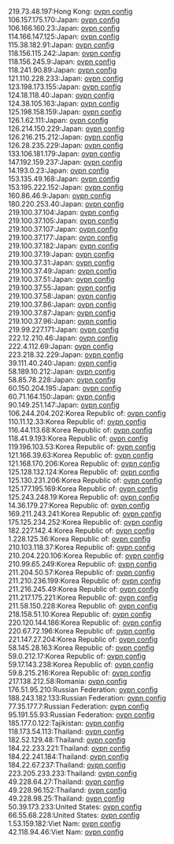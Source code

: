 219.73.48.197:Hong Kong: [ovpn config](vpn/219_73_48_197.ovpn)  
106.157.175.170:Japan: [ovpn config](vpn/106_157_175_170.ovpn)  
106.166.160.23:Japan: [ovpn config](vpn/106_166_160_23.ovpn)  
114.166.147.125:Japan: [ovpn config](vpn/114_166_147_125.ovpn)  
115.38.182.91:Japan: [ovpn config](vpn/115_38_182_91.ovpn)  
118.156.115.242:Japan: [ovpn config](vpn/118_156_115_242.ovpn)  
118.156.245.9:Japan: [ovpn config](vpn/118_156_245_9.ovpn)  
118.241.90.89:Japan: [ovpn config](vpn/118_241_90_89.ovpn)  
121.110.228.233:Japan: [ovpn config](vpn/121_110_228_233.ovpn)  
123.198.173.155:Japan: [ovpn config](vpn/123_198_173_155.ovpn)  
124.18.118.40:Japan: [ovpn config](vpn/124_18_118_40.ovpn)  
124.38.105.163:Japan: [ovpn config](vpn/124_38_105_163.ovpn)  
125.198.158.159:Japan: [ovpn config](vpn/125_198_158_159.ovpn)  
126.1.62.111:Japan: [ovpn config](vpn/126_1_62_111.ovpn)  
126.214.150.229:Japan: [ovpn config](vpn/126_214_150_229.ovpn)  
126.216.215.212:Japan: [ovpn config](vpn/126_216_215_212.ovpn)  
126.28.235.229:Japan: [ovpn config](vpn/126_28_235_229.ovpn)  
133.106.181.179:Japan: [ovpn config](vpn/133_106_181_179.ovpn)  
147.192.159.237:Japan: [ovpn config](vpn/147_192_159_237.ovpn)  
14.193.0.23:Japan: [ovpn config](vpn/14_193_0_23.ovpn)  
153.135.49.168:Japan: [ovpn config](vpn/153_135_49_168.ovpn)  
153.195.222.152:Japan: [ovpn config](vpn/153_195_222_152.ovpn)  
160.86.46.9:Japan: [ovpn config](vpn/160_86_46_9.ovpn)  
180.220.253.40:Japan: [ovpn config](vpn/180_220_253_40.ovpn)  
219.100.37.104:Japan: [ovpn config](vpn/219_100_37_104.ovpn)  
219.100.37.105:Japan: [ovpn config](vpn/219_100_37_105.ovpn)  
219.100.37.107:Japan: [ovpn config](vpn/219_100_37_107.ovpn)  
219.100.37.177:Japan: [ovpn config](vpn/219_100_37_177.ovpn)  
219.100.37.182:Japan: [ovpn config](vpn/219_100_37_182.ovpn)  
219.100.37.19:Japan: [ovpn config](vpn/219_100_37_19.ovpn)  
219.100.37.31:Japan: [ovpn config](vpn/219_100_37_31.ovpn)  
219.100.37.49:Japan: [ovpn config](vpn/219_100_37_49.ovpn)  
219.100.37.51:Japan: [ovpn config](vpn/219_100_37_51.ovpn)  
219.100.37.55:Japan: [ovpn config](vpn/219_100_37_55.ovpn)  
219.100.37.58:Japan: [ovpn config](vpn/219_100_37_58.ovpn)  
219.100.37.86:Japan: [ovpn config](vpn/219_100_37_86.ovpn)  
219.100.37.87:Japan: [ovpn config](vpn/219_100_37_87.ovpn)  
219.100.37.96:Japan: [ovpn config](vpn/219_100_37_96.ovpn)  
219.99.227.171:Japan: [ovpn config](vpn/219_99_227_171.ovpn)  
222.12.210.46:Japan: [ovpn config](vpn/222_12_210_46.ovpn)  
222.4.112.69:Japan: [ovpn config](vpn/222_4_112_69.ovpn)  
223.218.32.229:Japan: [ovpn config](vpn/223_218_32_229.ovpn)  
39.111.40.240:Japan: [ovpn config](vpn/39_111_40_240.ovpn)  
58.189.10.212:Japan: [ovpn config](vpn/58_189_10_212.ovpn)  
58.85.78.228:Japan: [ovpn config](vpn/58_85_78_228.ovpn)  
60.150.204.195:Japan: [ovpn config](vpn/60_150_204_195.ovpn)  
60.71.164.150:Japan: [ovpn config](vpn/60_71_164_150.ovpn)  
90.149.251.147:Japan: [ovpn config](vpn/90_149_251_147.ovpn)  
106.244.204.202:Korea Republic of: [ovpn config](vpn/106_244_204_202.ovpn)  
110.11.12.33:Korea Republic of: [ovpn config](vpn/110_11_12_33.ovpn)  
116.44.113.68:Korea Republic of: [ovpn config](vpn/116_44_113_68.ovpn)  
118.41.9.193:Korea Republic of: [ovpn config](vpn/118_41_9_193.ovpn)  
119.196.103.53:Korea Republic of: [ovpn config](vpn/119_196_103_53.ovpn)  
121.166.39.63:Korea Republic of: [ovpn config](vpn/121_166_39_63.ovpn)  
121.168.170.206:Korea Republic of: [ovpn config](vpn/121_168_170_206.ovpn)  
125.128.132.124:Korea Republic of: [ovpn config](vpn/125_128_132_124.ovpn)  
125.130.231.206:Korea Republic of: [ovpn config](vpn/125_130_231_206.ovpn)  
125.177.195.169:Korea Republic of: [ovpn config](vpn/125_177_195_169.ovpn)  
125.243.248.19:Korea Republic of: [ovpn config](vpn/125_243_248_19.ovpn)  
14.36.179.27:Korea Republic of: [ovpn config](vpn/14_36_179_27.ovpn)  
169.211.243.241:Korea Republic of: [ovpn config](vpn/169_211_243_241.ovpn)  
175.125.234.252:Korea Republic of: [ovpn config](vpn/175_125_234_252.ovpn)  
182.227.142.4:Korea Republic of: [ovpn config](vpn/182_227_142_4.ovpn)  
1.228.125.36:Korea Republic of: [ovpn config](vpn/1_228_125_36.ovpn)  
210.103.118.37:Korea Republic of: [ovpn config](vpn/210_103_118_37.ovpn)  
210.204.220.106:Korea Republic of: [ovpn config](vpn/210_204_220_106.ovpn)  
210.99.65.249:Korea Republic of: [ovpn config](vpn/210_99_65_249.ovpn)  
211.204.50.57:Korea Republic of: [ovpn config](vpn/211_204_50_57.ovpn)  
211.210.236.199:Korea Republic of: [ovpn config](vpn/211_210_236_199.ovpn)  
211.216.245.49:Korea Republic of: [ovpn config](vpn/211_216_245_49.ovpn)  
211.217.175.221:Korea Republic of: [ovpn config](vpn/211_217_175_221.ovpn)  
211.58.150.228:Korea Republic of: [ovpn config](vpn/211_58_150_228.ovpn)  
218.158.51.10:Korea Republic of: [ovpn config](vpn/218_158_51_10.ovpn)  
220.120.144.186:Korea Republic of: [ovpn config](vpn/220_120_144_186.ovpn)  
220.67.72.196:Korea Republic of: [ovpn config](vpn/220_67_72_196.ovpn)  
221.147.27.204:Korea Republic of: [ovpn config](vpn/221_147_27_204.ovpn)  
58.145.28.163:Korea Republic of: [ovpn config](vpn/58_145_28_163.ovpn)  
59.0.212.17:Korea Republic of: [ovpn config](vpn/59_0_212_17.ovpn)  
59.17.143.238:Korea Republic of: [ovpn config](vpn/59_17_143_238.ovpn)  
59.8.215.216:Korea Republic of: [ovpn config](vpn/59_8_215_216.ovpn)  
217.138.212.58:Romania: [ovpn config](vpn/217_138_212_58.ovpn)  
176.51.95.210:Russian Federation: [ovpn config](vpn/176_51_95_210.ovpn)  
188.243.182.133:Russian Federation: [ovpn config](vpn/188_243_182_133.ovpn)  
77.35.177.7:Russian Federation: [ovpn config](vpn/77_35_177_7.ovpn)  
95.191.55.93:Russian Federation: [ovpn config](vpn/95_191_55_93.ovpn)  
185.177.0.122:Tajikistan: [ovpn config](vpn/185_177_0_122.ovpn)  
118.173.54.113:Thailand: [ovpn config](vpn/118_173_54_113.ovpn)  
182.52.129.48:Thailand: [ovpn config](vpn/182_52_129_48.ovpn)  
184.22.233.221:Thailand: [ovpn config](vpn/184_22_233_221.ovpn)  
184.22.241.184:Thailand: [ovpn config](vpn/184_22_241_184.ovpn)  
184.22.67.237:Thailand: [ovpn config](vpn/184_22_67_237.ovpn)  
223.205.233.233:Thailand: [ovpn config](vpn/223_205_233_233.ovpn)  
49.228.64.27:Thailand: [ovpn config](vpn/49_228_64_27.ovpn)  
49.228.96.152:Thailand: [ovpn config](vpn/49_228_96_152.ovpn)  
49.228.98.25:Thailand: [ovpn config](vpn/49_228_98_25.ovpn)  
50.39.173.233:United States: [ovpn config](vpn/50_39_173_233.ovpn)  
66.55.68.228:United States: [ovpn config](vpn/66_55_68_228.ovpn)  
1.53.159.182:Viet Nam: [ovpn config](vpn/1_53_159_182.ovpn)  
42.118.94.46:Viet Nam: [ovpn config](vpn/42_118_94_46.ovpn)  
